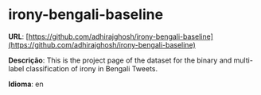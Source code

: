 # irony-bengali-baseline
**URL**: [https://github.com/adhirajghosh/irony-bengali-baseline](https://github.com/adhirajghosh/irony-bengali-baseline)

**Descrição**: This is the project page of the dataset for the binary and multi-label classification of irony in Bengali Tweets.

**Idioma**: en
